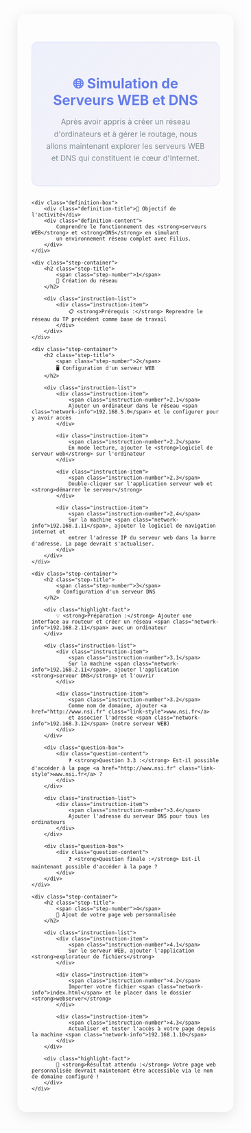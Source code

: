 <style>
.activity-section {
    background: var(--md-default-bg-color);
    border-radius: 20px;
    padding: 2rem;
    margin: 2rem 0;
    box-shadow: 0 8px 32px rgba(0, 0, 0, 0.1);
    border: 1px solid rgba(255, 255, 255, 0.2);
}

.activity-header {
    background: linear-gradient(135deg, rgba(102, 126, 234, 0.1), rgba(118, 75, 162, 0.05));
    border-radius: 15px;
    padding: 2rem;
    margin: 2rem 0;
    text-align: center;
    border: 1px solid rgba(102, 126, 234, 0.2);
}

.activity-title {
    color: #667eea;
    font-size: 2rem;
    margin-bottom: 1rem;
    font-weight: bold;
}

.activity-description {
    color: #7f8c8d;
    font-size: 1.1rem;
    line-height: 1.6;
}

.step-container {
    background: var(--md-default-bg-color);
    border-radius: 15px;
    padding: 2rem;
    margin: 2rem 0;
    border: 1px solid rgba(102, 126, 234, 0.2);
}

.step-title {
    color: #667eea;
    font-size: 1.5rem;
    font-weight: bold;
    margin-bottom: 1.5rem;
    display: flex;
    align-items: center;
    gap: 1rem;
}

.step-number {
    background: #667eea;
    color: white;
    border-radius: 50%;
    width: 40px;
    height: 40px;
    display: flex;
    align-items: center;
    justify-content: center;
    font-weight: bold;
    font-size: 1.2rem;
}

.instruction-list {
    background: rgba(255, 255, 255, 0.6);
    border-radius: 12px;
    padding: 1.5rem;
    margin: 1rem 0;
}

.instruction-item {
    background: rgba(102, 126, 234, 0.1);
    border-radius: 8px;
    padding: 1rem;
    margin: 1rem 0;
    border-left: 4px solid #667eea;
    transition: all 0.3s ease;
}

.instruction-item:hover {
    transform: translateX(5px);
    box-shadow: 0 4px 12px rgba(0, 0, 0, 0.1);
}

.instruction-number {
    color: #667eea;
    font-weight: bold;
    margin-right: 0.5rem;
}

.network-info {
    background: rgba(255, 193, 7, 0.1);
    border-left: 4px solid #ffc107;
    border-radius: 8px;
    padding: 1rem;
    margin: 1rem 0;
    font-family: 'Courier New', monospace;
    font-weight: bold;
    color: #2c3e50;
}

.question-box {
    background: linear-gradient(135deg, rgba(76, 175, 80, 0.1), rgba(139, 195, 74, 0.05));
    border-left: 5px solid #4caf50;
    border-radius: 12px;
    padding: 1.5rem;
    margin: 1.5rem 0;
    backdrop-filter: blur(10px);
}

.question-content {
    color: var(--md-default-fg-color);
    font-size: 1.1rem;
    font-weight: 500;
}

.link-style {
    color: #667eea;
    text-decoration: underline;
    font-weight: bold;
}

@media (max-width: 768px) {
    .step-title {
        flex-direction: column;
        text-align: center;
    }
}
</style>

<div class="activity-section">
    <div class="activity-header">
        <h1 class="activity-title">🌐 Simulation de Serveurs WEB et DNS</h1>
        <p class="activity-description">
            Après avoir appris à créer un réseau d'ordinateurs et à gérer le routage, 
            nous allons maintenant explorer les serveurs WEB et DNS qui constituent le cœur d'Internet.
        </p>
    </div>
    
    <div class="definition-box">
        <div class="definition-title">🎯 Objectif de l'activité</div>
        <div class="definition-content">
            Comprendre le fonctionnement des <strong>serveurs WEB</strong> et <strong>DNS</strong> en simulant 
            un environnement réseau complet avec Filius.
        </div>
    </div>
    
    <div class="step-container">
        <h2 class="step-title">
            <span class="step-number">1</span>
            🔧 Création du réseau
        </h2>
        
        <div class="instruction-list">
            <div class="instruction-item">
                📋 <strong>Prérequis :</strong> Reprendre le réseau du TP précédent comme base de travail
            </div>
        </div>
    </div>
    
    <div class="step-container">
        <h2 class="step-title">
            <span class="step-number">2</span>
            🖥️ Configuration d'un serveur WEB
        </h2>
        
        <div class="instruction-list">
            <div class="instruction-item">
                <span class="instruction-number">2.1</span>
                Ajouter un ordinateur dans le réseau <span class="network-info">192.168.5.0</span> et le configurer pour y avoir accès
            </div>
            
            <div class="instruction-item">
                <span class="instruction-number">2.2</span>
                En mode lecture, ajouter le <strong>logiciel de serveur web</strong> sur l'ordinateur
            </div>
            
            <div class="instruction-item">
                <span class="instruction-number">2.3</span>
                Double-cliquer sur l'application serveur web et <strong>démarrer le serveur</strong>
            </div>
            
            <div class="instruction-item">
                <span class="instruction-number">2.4</span>
                Sur la machine <span class="network-info">192.168.1.11</span>, ajouter le logiciel de navigation internet et 
                entrer l'adresse IP du serveur web dans la barre d'adresse. La page devrait s'actualiser.
            </div>
        </div>
    </div>
    
    <div class="step-container">
        <h2 class="step-title">
            <span class="step-number">3</span>
            🌐 Configuration d'un serveur DNS
        </h2>
        
        <div class="highlight-fact">
            💡 <strong>Préparation :</strong> Ajouter une interface au routeur et créer un réseau <span class="network-info">192.168.2.11</span> avec un ordinateur
        </div>
        
        <div class="instruction-list">
            <div class="instruction-item">
                <span class="instruction-number">3.1</span>
                Sur la machine <span class="network-info">192.168.2.11</span>, ajouter l'application <strong>serveur DNS</strong> et l'ouvrir
            </div>
            
            <div class="instruction-item">
                <span class="instruction-number">3.2</span>
                Comme nom de domaine, ajouter <a href="http://www.nsi.fr" class="link-style">www.nsi.fr</a> 
                et associer l'adresse <span class="network-info">192.168.3.12</span> (notre serveur WEB)
            </div>
        </div>
        
        <div class="question-box">
            <div class="question-content">
                ❓ <strong>Question 3.3 :</strong> Est-il possible d'accéder à la page <a href="http://www.nsi.fr" class="link-style">www.nsi.fr</a> ?
            </div>
        </div>
        
        <div class="instruction-list">
            <div class="instruction-item">
                <span class="instruction-number">3.4</span>
                Ajouter l'adresse du serveur DNS pour tous les ordinateurs
            </div>
        </div>
        
        <div class="question-box">
            <div class="question-content">
                ❓ <strong>Question finale :</strong> Est-il maintenant possible d'accéder à la page ?
            </div>
        </div>
    </div>
    
    <div class="step-container">
        <h2 class="step-title">
            <span class="step-number">4</span>
            📄 Ajout de votre page web personnalisée
        </h2>
        
        <div class="instruction-list">
            <div class="instruction-item">
                <span class="instruction-number">4.1</span>
                Sur le serveur WEB, ajouter l'application <strong>explorateur de fichiers</strong>
            </div>
            
            <div class="instruction-item">
                <span class="instruction-number">4.2</span>
                Importer votre fichier <span class="network-info">index.html</span> et le placer dans le dossier <strong>webserver</strong>
            </div>
            
            <div class="instruction-item">
                <span class="instruction-number">4.3</span>
                Actualiser et tester l'accès à votre page depuis la machine <span class="network-info">192.168.1.10</span>
            </div>
        </div>
        
        <div class="highlight-fact">
            🎉 <strong>Résultat attendu :</strong> Votre page web personnalisée devrait maintenant être accessible via le nom de domaine configuré !
        </div>
    </div>
</div>



